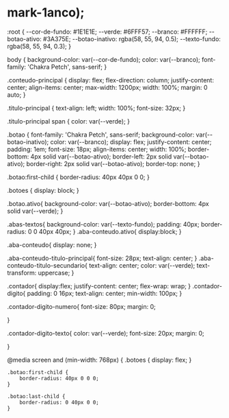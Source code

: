 # mark-1anco);

:root {
    --cor-de-fundo: #1E1E1E;
    --verde: #6FFF57;
    --branco: #FFFFFF;
    --botao-ativo: #3A375E;
    --botao-inativo: rgba(58, 55, 94, 0.5);
    --texto-fundo: rgba(58, 55, 94, 0.3);
}

body {
    background-color: var(--cor-de-fundo);
    color: var(--branco);
    font-family: 'Chakra Petch', sans-serif;
}


.conteudo-principal {
    display: flex;
    flex-direction: column;
    justify-content: center;
    align-items: center;
    max-width: 1200px;
    width: 100%;
    margin: 0 auto;
}

.titulo-principal {
    text-align: left;
    width: 100%;
    font-size: 32px;
}

.titulo-principal span {
    color: var(--verde);
}


.botao {
    font-family: 'Chakra Petch', sans-serif;
    background-color: var(--botao-inativo);
    color: var(--branco);
    display: flex;
    justify-content: center;
    padding: 1em;
    font-size: 18px;
    align-items: center;
    width: 100%;
    border-bottom: 4px solid var(--botao-ativo);
    border-left: 2px solid var(--botao-ativo);
    border-right: 2px solid var(--botao-ativo);
    border-top: none;
}

.botao:first-child {
    border-radius: 40px 40px 0 0;
}

.botoes {
    display: block;
}

.botao.ativo{
    background-color: var(--botao-ativo);
    border-bottom: 4px solid var(--verde);
}

.abas-textos{
    background-color: var(--texto-fundo);
    padding: 40px;
    border-radius: 0 0 40px 40px;
}
.aba-conteudo.ativo{
    display:block;
}

.aba-conteudo{
    display: none;
}

.aba-conteudo-titulo-principal{
    font-size: 28px;
    text-align: center;
}
.aba-conteudo-titulo-secundario{
    text-align: center;
    color: var(--verde);
    text-transform: uppercase;
}

.contador{
    display:flex;
    justify-content: center;
    flex-wrap: wrap;
}
.contador-digito{
    padding: 0 16px;
    text-align: center;
    min-width: 100px;
}

.contador-digito-numero{
    font-size: 80px;
    margin: 0;

}

.contador-digito-texto{
    color: var(--verde);
    font-size: 20px;
    margin: 0;

}

@media screen and (min-width: 768px) {
    .botoes {
        display: flex;
    }

    .botao:first-child {
        border-radius: 40px 0 0 0;
    }

    .botao:last-child {
        border-radius: 0 40px 0 0;
    }
